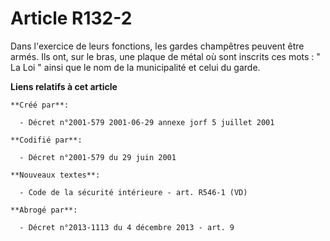 # Article R132-2

Dans l'exercice de leurs fonctions, les gardes champêtres peuvent être armés. Ils ont, sur le bras, une plaque de métal où
sont inscrits ces mots : " La Loi " ainsi que le nom de la municipalité et celui du garde.

**Liens relatifs à cet article**

	**Créé par**:

	  - Décret n°2001-579 2001-06-29 annexe jorf 5 juillet 2001

	**Codifié par**:

	  - Décret n°2001-579 du 29 juin 2001

	**Nouveaux textes**:

	  - Code de la sécurité intérieure - art. R546-1 (VD)

	**Abrogé par**:

	  - Décret n°2013-1113 du 4 décembre 2013 - art. 9
